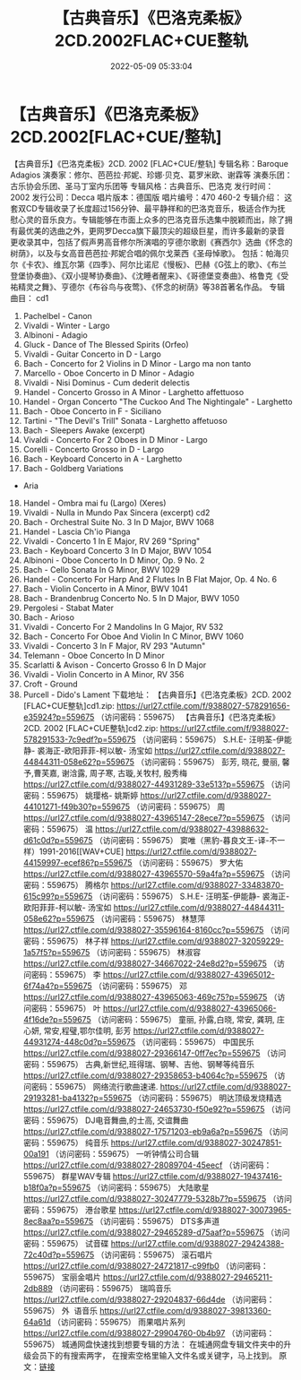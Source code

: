 ﻿---
title: 【古典音乐】《巴洛克柔板》2CD.2002FLAC+CUE整轨
date: 2022-05-09 05:33:04
categories: 古典音乐、新世纪、纯音雅乐
tags: 纯音雅乐
---
# 【古典音乐】《巴洛克柔板》2CD.2002[FLAC+CUE/整轨]

【古典音乐】《巴洛克柔板》2CD. 2002
[FLAC+CUE/整轨]
专辑名称：Baroque
Adagios
演奏家：修尔、芭芭拉·邦妮、珍娜·贝克、葛罗米欧、谢霖等
演奏乐团：古乐协会乐团、圣马丁室内乐团等
专辑风格：古典音乐、巴洛克
发行时间：2002
发行公司：Decca
唱片版本：德国版
唱片编号：470 460-2
专辑介绍：
这套双CD专辑收录了长度超过156分钟、最平静祥和的巴洛克音乐，极适合作为抚慰心灵的音乐良方。专辑能够在市面上众多的巴洛克音乐选集中脱颖而出，除了拥有最优美的选曲之外，更网罗Decca旗下最顶尖的超级巨星，而许多最新的录音更收录其中，包括了假声男高音修尔所演唱的亨德尔歌剧《赛西尔》选曲《怀念的树荫》，以及与女高音芭芭拉·邦妮合唱的佩尔戈莱西《圣母悼歌》。
包括：帕海贝尔《卡农》、维瓦尔第《四季》、阿尔比诺尼《慢板》、巴赫《G弦上的歌》、《布兰登堡协奏曲》、《双小提琴协奏曲》、《沈睡者醒来》、《哥德堡变奏曲》、格鲁克《受祐精灵之舞》、亨德尔《布谷鸟与夜莺》、《怀念的树荫》等38首著名作品。
专辑曲目：
cd1
01. Pachelbel -
Canon
02. Vivaldi - Winter -
Largo
03. Albinoni -
Adagio
04. Gluck - Dance of The
Blessed Spirits (Orfeo)
05. Vivaldi - Guitar Concerto
in D - Largo
06. Bach - Concerto for 2
Violins in D Minor - Largo ma non tanto
07. Marcello - Oboe Concerto in
D Minor - Adagio
08. Vivaldi - Nisi Dominus -
Cum dederit delectis
09. Handel - Concerto Grosso in
A Minor - Larghetto affettuoso
10. Handel - Organ Concerto
"The Cuckoo And The Nightingale" - Larghetto
11. Bach - Oboe Concerto in F -
Siciliano
12. Tartini - "The Devil's
Trill" Sonata - Larghetto affetuoso
13. Bach - Sleepers Awake
(excerpt)
14. Vivaldi - Concerto For 2
Oboes in D Minor - Largo
15. Corelli - Concerto Grosso
in D - Largo
16. Bach - Keyboard Concerto in
A - Larghetto
17. Bach - Goldberg Variations
- Aria
18. Handel - Ombra mai fu
(Largo) (Xeres)
19. Vivaldi - Nulla in Mundo
Pax Sincera (excerpt)
cd2
01. Bach - Orchestral Suite No.
3 In D Major, BWV 1068
02. Handel - Lascia Ch'io
Pianga
03. Vivaldi - Concerto 1 In E
Major, RV 269 "Spring"
04. Bach - Keyboard Concerto 3
In D Major, BWV 1054
05. Albinoni - Oboe Concerto In
D Minor, Op. 9 No. 2
06. Bach - Cello Sonata In G
Minor, BWV 1029
07. Handel - Concerto For Harp
And 2 Flutes In B Flat Major, Op. 4 No. 6
08. Bach - Violin Concerto in A
Minor, BWV 1041
09. Bach - Brandenbrug Concerto
No. 5 In D Major, BWV 1050
10. Pergolesi - Stabat
Mater
11. Bach - Arioso
12. Vivaldi - Concerto For 2
Mandolins In G Major, RV 532
13. Bach - Concerto For Oboe
And Violin In C Minor, BWV 1060
14. Vivaldi - Concerto 3 In F
Major, RV 293 "Autumn"
15. Telemann - Oboe Concerto In
D Minor
16. Scarlatti & Avison -
Concerto Grosso 6 In D Major
17. Vivaldi - Violin Concerto
in A Minor, RV 356
18. Croft - Ground
19. Purcell - Dido's
Lament
下载地址：
【古典音乐】《巴洛克柔板》2CD. 2002 [FLAC+CUE整轨]cd1.zip: https://url27.ctfile.com/f/9388027-578291656-e35924?p=559675
（访问密码：559675）
【古典音乐】《巴洛克柔板》2CD. 2002 [FLAC+CUE整轨]cd2.zip: https://url27.ctfile.com/f/9388027-578291533-7c9edf?p=559675
（访问密码：559675）
S.H.E- 汪明荃-伊能静- 裘海正-欧阳菲菲-柯以敏- 汤宝如
https://url27.ctfile.com/d/9388027-44844311-058e62?p=559675
（访问密码：559675）
彭芳, 晓花, 曼丽, 馨予,曹芙嘉, 谢浛露, 周子寒, 古璇,关牧村, 殷秀梅
https://url27.ctfile.com/d/9388027-44931289-33e513?p=559675
（访问密码：559675）
姚璎格- 姚斯婷
https://url27.ctfile.com/d/9388027-44101271-f49b30?p=559675
（访问密码：559675）
周
https://url27.ctfile.com/d/9388027-43965147-28ece7?p=559675
（访问密码：559675）
温
https://url27.ctfile.com/d/9388027-43988632-d61c0d?p=559675
（访问密码：559675）
窦唯（黑豹-暮良文王-译-不一样）1991-2016[[WAV+CUE]
https://url27.ctfile.com/d/9388027-44159997-ecef86?p=559675
（访问密码：559675）
罗大佑
https://url27.ctfile.com/d/9388027-43965570-59a4fa?p=559675
（访问密码：559675）
腾格尔
https://url27.ctfile.com/d/9388027-33483870-615c99?p=559675
（访问密码：559675）
S.H.E-
汪明荃-伊能静- 裘海正-欧阳菲菲-柯以敏- 汤宝如
https://url27.ctfile.com/d/9388027-44844311-058e62?p=559675
（访问密码：559675）
林慧萍
https://url27.ctfile.com/d/9388027-35596164-8160cc?p=559675
（访问密码：559675）
林子祥
https://url27.ctfile.com/d/9388027-32059229-1a57f5?p=559675
（访问密码：559675）
林淑容
https://url27.ctfile.com/d/9388027-34667022-24e8d2?p=559675
（访问密码：559675）
李
https://url27.ctfile.com/d/9388027-43965012-6f74a4?p=559675
（访问密码：559675）
邓
https://url27.ctfile.com/d/9388027-43965063-469c75?p=559675
（访问密码：559675）
叶
https://url27.ctfile.com/d/9388027-43965066-4f16de?p=559675
（访问密码：559675）
童丽, 孙露,白晓, 常安, 龚玥, 庄心妍, 常安,程璧,鄂尔佳明, 彭芳
https://url27.ctfile.com/d/9388027-44931274-448c0d?p=559675
（访问密码：559675）
中国民乐
https://url27.ctfile.com/d/9388027-29366147-0ff7ec?p=559675
（访问密码：559675）
古典,新世纪,班得瑞、钢琴、吉他、钢琴等纯音乐
https://url27.ctfile.com/d/9388027-29358653-b4064c?p=559675
（访问密码：559675）
网络流行歌曲速递.
https://url27.ctfile.com/d/9388027-29193281-ba4132?p=559675
（访问密码：559675）
明达顶级发烧精选
https://url27.ctfile.com/d/9388027-24653730-f50e92?p=559675
（访问密码：559675）
DJ电音舞曲,的士高, 交谊舞曲
https://url27.ctfile.com/d/9388027-17571203-eb9a6a?p=559675
（访问密码：559675）
纯音乐
https://url27.ctfile.com/d/9388027-30247851-00a191
（访问密码：559675）
一听钟情公司合辑
https://url27.ctfile.com/d/9388027-28089704-45eecf
（访问密码：559675）
群星WAV专辑
https://url27.ctfile.com/d/9388027-19437416-b18f0a?p=559675
（访问密码：559675）
大陆歌星
https://url27.ctfile.com/d/9388027-30247779-5328b7?p=559675
（访问密码：559675）
港台歌星
https://url27.ctfile.com/d/9388027-30073965-8ec8aa?p=559675
（访问密码：559675）
DTS多声道
https://url27.ctfile.com/d/9388027-29465289-d75aaf?p=559675
（访问密码：559675）
试音碟
https://url27.ctfile.com/d/9388027-29424388-72c40d?p=559675
（访问密码：559675）
滚石唱片
https://url27.ctfile.com/d/9388027-24721817-c99fb0
（访问密码：559675）
宝丽金唱片
https://url27.ctfile.com/d/9388027-29465211-2db889
（访问密码：559675）
瑞鸣音乐
https://url27.ctfile.com/d/9388027-29204837-66d4de
（访问密码：559675）
外  语音乐
https://url27.ctfile.com/d/9388027-39813360-64a61d
（访问密码：559675）
雨果唱片系列
https://url27.ctfile.com/d/9388027-29904760-0b4b97
（访问密码：559675）
城通网盘快速找到想要专辑的方法：
在城通网盘专辑文件夹中的升级会员下的有搜索两字，
在搜索空格里输入文件名或关键字，马上找到。
原文：[链接](https://blog.sina.com.cn/s/blog_1647c7e7601030x5b.html)